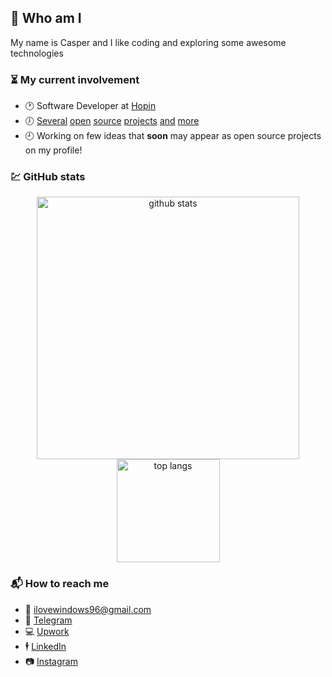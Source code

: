 ## :ghost: Who am I

My name is Casper and I like coding and exploring some awesome technologies

### :hourglass_flowing_sand: My current involvement

- :clock1: Software Developer at [Hopin](https://hopin.com/)
- :clock7: [Several](https://github.com/cxspxr/twoeyes) [open](https://github.com/datacrafts-io/gatsby-opinionated-starter) [source](https://github.com/cxspxr/vue-cli-plugin-coffee) [projects](https://github.com/cxspxr/secure-publish) [and](https://github.com/datacrafts-io/update-notifier-webpack) [more](https://github.com/datacrafts-io/eslint-config-airbnb-base-typescript-prettier)
- :clock9: Working on few ideas that **soon** may appear as open source projects on my profile!

### :chart: GitHub stats

<p align="center"> 
   <img src="https://github-readme-stats.vercel.app/api?username=cxspxr&show_icons=true&count_private=true&theme=vue" alt="github stats" width="420"/> 
   <img src="https://github-readme-stats.vercel.app/api/top-langs/?username=cxspxr&exclude_repo=mo,saleor&theme=vue&layout=compact&langs_count=10" alt="top langs" height="165" />
</p>

### :mailbox_with_mail: How to reach me
- :email: ilovewindows96@gmail.com
- :speech_balloon: [Telegram](https://t.me/cxspxr)
- :computer: [Upwork](https://upwork.com/fl/yaroslavcasper)
- :business_suit_levitating: [LinkedIn](https://www.linkedin.com/in/yaroslav-kasperovych-b1bb831b0/)
- :camera: [Instagram](https://instagram.com/meacasper)
